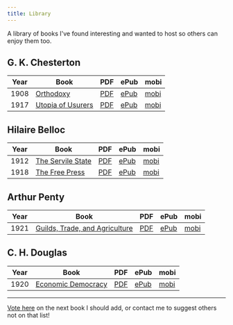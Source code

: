 ```yaml
---
title: Library
---
```


A library of books I've found interesting and wanted to host so others can enjoy them too.

## G. K. Chesterton

| Year | Book                                           | PDF                       | ePub                        | mobi                        |
|------|------------------------------------------------|---------------------------|-----------------------------|-----------------------------|
| 1908 | [Orthodoxy](orthodoxy/index.html)              | [PDF](orthodoxy.pdf)      | [ePub](orthodoxy.epub)      | [mobi](orthodoxy.mobi)      |
| 1917 | [Utopia of Usurers](utopia-usurers/index.html) | [PDF](utopia-usurers.pdf) | [ePub](utopia-usurers.epub) | [mobi](utopia-usurers.mobi) |

## Hilaire Belloc

| Year | Book                                          | PDF                       | ePub                        | mobi                        |
|------|-----------------------------------------------|---------------------------|-----------------------------|-----------------------------|
| 1912 | [The Servile State](servile-state/index.html) | [PDF](servile-state.pdf)  | [ePub](servile-state.epub)  | [mobi](servile-state.mobi)  |
| 1918 | [The Free Press](the-free-press/index.html)   | [PDF](the-free-press.pdf) | [ePub](the-free-press.epub) | [mobi](the-free-press.mobi) |

## Arthur Penty

| Year |   Book                                                    | PDF                     | ePub                      | mobi                      |
|------|-----------------------------------------------------------|-------------------------|---------------------------|---------------------------|
| 1921 | [Guilds, Trade, and Agriculture](guilds-trade/index.html) | [PDF](guilds-trade.pdf) | [ePub](guilds-trade.epub) | [mobi](guilds-trade.mobi) |

## C. H. Douglas

| Year |   Book                                              | PDF                           | ePub                            | mobi                            |
|------|-----------------------------------------------------|-------------------------------|---------------------------------|---------------------------------|
| 1920 | [Economic Democracy](economic-democracy/index.html) | [PDF](economic-democracy.pdf) | [ePub](economic-democracy.epub) | [mobi](economic-democracy.mobi) |

---

<a href="https://b2v8c1aeb8d.typeform.com/to/F9E3sQvC" target="_blank" rel="noopener noreferrer">Vote here</a> on the next book I should add, or contact me to suggest others not on that list!
